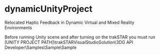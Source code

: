 # dynamicUnityProject
 Relocated Haptic Feedback in Dynamic Virtual and Mixed Reality Environments

 Before running Unity scene and after turning on the trakSTAR you must run
[UNITY PROJECT PATH]\trakSTARVisualStudioSolution\3DG API Developer\Samples\Sample\Sample
